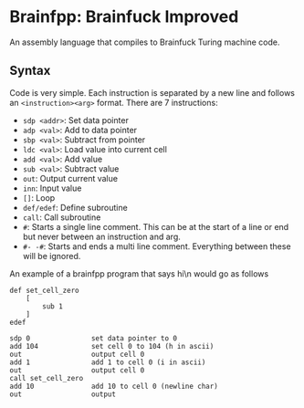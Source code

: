 # Brainfpp: Brainfuck Improved

An assembly language that compiles to Brainfuck Turing machine code.

## Syntax

Code is very simple. Each instruction is separated by a new line and follows an `<instruction><arg>` format. There are 7 instructions:

- `sdp <addr>`: Set data pointer
- `adp <val>`: Add to data pointer
- `sbp <val>`: Subtract from pointer
- `ldc <val>`: Load value into current cell
- `add <val>`: Add value
- `sub <val>`: Subtract value
- `out`: Output current value
- `inn`: Input value
- `[]`: Loop
- `def/edef`: Define subroutine
- `call`: Call subroutine
- `#`: Starts a single line comment. This can be at the start of a line or end but
never between an instruction and arg.
- `#- -#`: Starts and ends a multi line comment. Everything between these will be
ignored.

An example of a brainfpp program that says hi\n would go as follows

```
def set_cell_zero
    [
        sub 1
    ]
edef

sdp 0               set data pointer to 0
add 104             set cell 0 to 104 (h in ascii)
out                 output cell 0
add 1               add 1 to cell 0 (i in ascii)
out                 output cell 0
call set_cell_zero
add 10              add 10 to cell 0 (newline char)
out                 output 
```